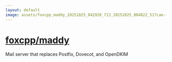 ```yaml
---
layout: default
image: assets/foxcpp_maddy_20251025_042920_713_20251025_084822_517cae--20251025T104833461--cropped.png
---
```


# [foxcpp/maddy](https://github.com/foxcpp/maddy/)

Mail server that replaces Postfix, Dovecot, and OpenDKIM
